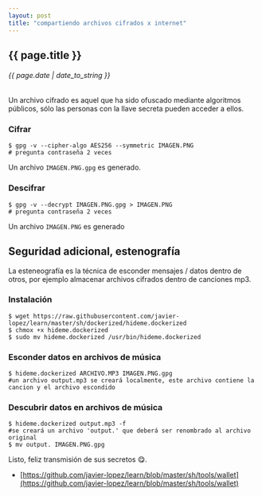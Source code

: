 ```yaml
---
layout: post
title: "compartiendo archivos cifrados x internet"
---
```


## {{ page.title }}

###### {{ page.date | date_to_string }}

Un archivo cifrado es aquel que ha sido ofuscado mediante algoritmos públicos,
sólo las personas con la llave secreta pueden acceder a ellos.

### Cifrar

    $ gpg -v --cipher-algo AES256 --symmetric IMAGEN.PNG
    # pregunta contraseña 2 veces

Un archivo `IMAGEN.PNG.gpg` es generado.

### Descifrar

    $ gpg -v --decrypt IMAGEN.PNG.gpg > IMAGEN.PNG
    # pregunta contraseña 2 veces

Un archivo `IMAGEN.PNG` es generado

## Seguridad adicional, estenografía

La esteneografía es la técnica de esconder mensajes / datos dentro de otros,
por ejemplo almacenar archivos cifrados dentro de canciones mp3.

### Instalación

    $ wget https://raw.githubusercontent.com/javier-lopez/learn/master/sh/dockerized/hideme.dockerized
    $ chmox +x hideme.dockerized
    $ sudo mv hideme.dockerized /usr/bin/hideme.dockerized

### Esconder datos en archivos de música

    $ hideme.dockerized ARCHIVO.MP3 IMAGEN.PNG.gpg
    #un archivo output.mp3 se creará localmente, este archivo contiene la cancion y el archivo escondido

### Descubrir datos en archivos de música

    $ hideme.dockerized output.mp3 -f
    #se creará un archivo 'output.' que deberá ser renombrado al archivo original
    $ mv output. IMAGEN.PNG.gpg

Listo, feliz transmisión de sus secretos &#128523;.

- [https://github.com/javier-lopez/learn/blob/master/sh/tools/wallet](https://github.com/javier-lopez/learn/blob/master/sh/tools/wallet)
